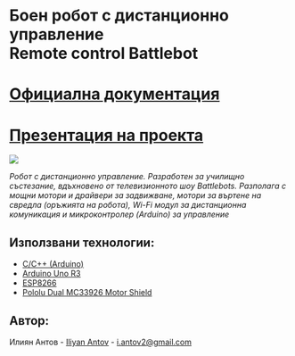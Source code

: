 # Боен робот с дистанционно управление<br/>Remote control Battlebot

# [Официална документация](./Documents/Battlebot_Documentation_Iliyan_Antov.pdf)
# [Презентация на проекта](https://docs.google.com/presentation/d/1odBkF2noT_PoMxy1lFQc3AZkdeY1q7n4EqtyDL5grHw/edit?usp=sharing)

![ ](./Documents/Bot.jpg)

*Робот с дистанционно управление. Разработен за училищно състезание, вдъхновено от телевизионното шоу Battlebots. Разполага с мощни мотори и драйвери за задвижване, мотори за въртене на свредла (оръжията на робота), Wi-Fi модул за дистанционна комуникация и микроконтролер (Arduino) за управление*

## Използвани технологии:

* [C/C++ (Arduino)](https://www.arduino.cc/reference/en)
* [Arduino Uno R3](https://www.arduino.cc/reference/en)
* [ESP8266](https://www.espressif.com/sites/default/files/documentation/esp8266-technical_reference_en.pdf)
* [Pololu Dual MC33926 Motor Shield](https://www.pololu.com/docs/0J55)

## Автор:

Илиян Антов - [Iliyan Antov](https://github.com/IliyanAntov) - [i.antov2@gmail.com](i.antov2@gmail.com)
